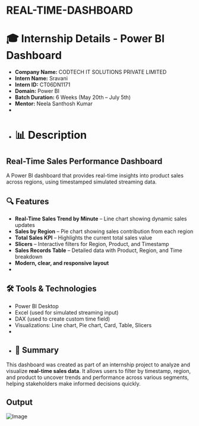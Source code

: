 # REAL-TIME-DASHBOARD
# 🎓 Internship Details - Power BI Dashboard

- **Company Name:** CODTECH IT SOLUTIONS PRIVATE LIMITED  
- **Intern Name:** Sravani  
- **Intern ID:** CT06DN1171  
- **Domain:** Power BI  
- **Batch Duration:** 6 Weeks (May 20th – July 5th)  
- **Mentor:** Neela Santhosh Kumar
- 
- # 📊 Description 
## Real-Time Sales Performance Dashboard

A Power BI dashboard that provides real-time insights into product sales across regions, using timestamped simulated streaming data.

## 🔍 Features

- **Real-Time Sales Trend by Minute** – Line chart showing dynamic sales updates  
- **Sales by Region** – Pie chart showing sales contribution from each region  
- **Total Sales KPI** – Highlights the current total sales value  
- **Slicers** – Interactive filters for Region, Product, and Timestamp  
- **Sales Records Table** – Detailed data with Product, Region, and Time breakdown  
- **Modern, clear, and responsive layout**
- 
## 🛠️ Tools & Technologies

- Power BI Desktop  
- Excel (used for simulated streaming input)  
- DAX (used to create custom time field)  
- Visualizations: Line chart, Pie chart, Card, Table, Slicers
- 
- ## 📌 Summary
This dashboard was created as part of an internship project to analyze and visualize **real-time sales data**. It allows users to filter by timestamp, region, and product to uncover trends and performance across various segments, helping stakeholders make informed decisions quickly.

## Output
![Image](https://github.com/user-attachments/assets/c4a761c0-cea8-47ae-a59d-dc9dcaa9ca76)

